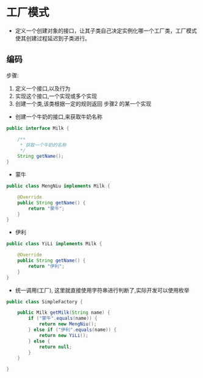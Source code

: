 # 工厂模式
- 定义一个创建对象的接口，让其子类自己决定实例化哪一个工厂类，工厂模式使其创建过程延迟到子类进行。




## 编码
步骤:
1. 定义一个接口,以及行为
2. 实现这个接口,一个实现或多个实现
3. 创建一个类,该类根据一定的规则返回 步骤2 的某一个实现 

- 创建一个牛奶的接口,来获取牛奶名称
 
```java
public interface Milk {

    /**
     * 获取一个牛奶的名称
     */
    String getName();
}
```

- 蒙牛

```java
public class MengNiu implements Milk {

    @Override
    public String getName() {
        return "蒙牛";
    }
}

```

- 伊利
```java
public class YiLi implements Milk {

    @Override
    public String getName() {
        return "伊利";
    }
}

```

- 统一调用(工厂), 这里就直接使用字符串进行判断了,实际开发可以使用枚举

```java
public class SimpleFactory {

    public Milk getMilk(String name) {
        if ("蒙牛".equals(name)) {
            return new MengNiu();
        } else if ("伊利".equals(name)) {
            return new YiLi();
        } else {
            return null;
        }
    }

}
```